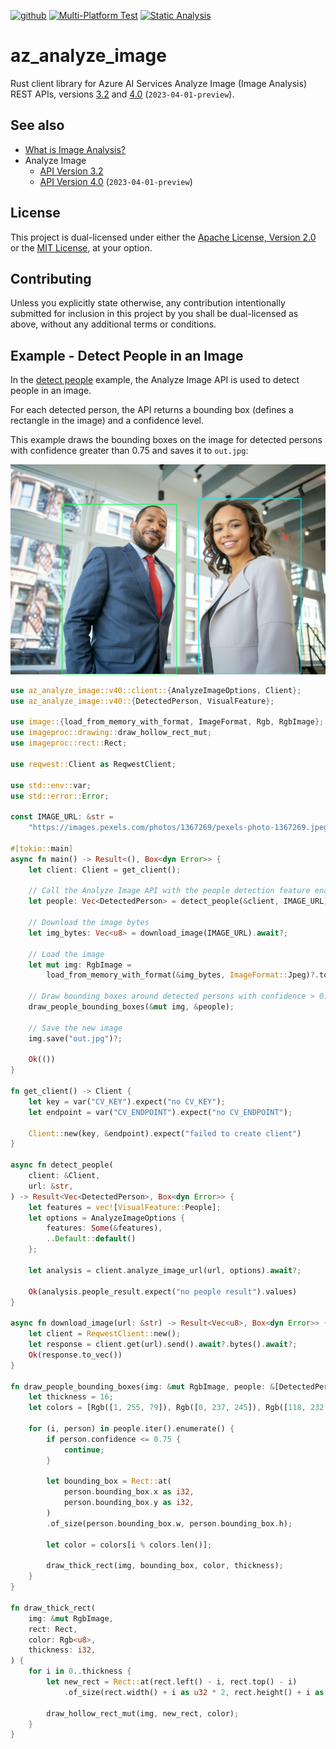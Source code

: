 [<img alt="github" src="https://img.shields.io/badge/github-othedev/analyze_image-76e8b5?style=for-the-badge&labelColor=24292e&logo=github" height="20">](https://github.com/OTheDev/az_analyze_image)
[![Multi-Platform Test](https://github.com/OTheDev/az_analyze_image/actions/workflows/test_with_key.yml/badge.svg?branch=main)](https://github.com/OTheDev/az_analyze_image/actions/workflows/test_with_key.yml)
[![Static Analysis](https://github.com/OTheDev/az_analyze_image/actions/workflows/static.yml/badge.svg?branch=main)](https://github.com/OTheDev/az_analyze_image/actions/workflows/static.yml)

# az_analyze_image

Rust client library for Azure AI Services Analyze Image (Image Analysis) REST
APIs, versions
[3.2](https://learn.microsoft.com/en-us/rest/api/computervision/analyze-image/analyze-image?view=rest-computervision-v3.2&tabs=HTTP)
and
[4.0](https://learn.microsoft.com/en-us/rest/api/computervision/image-analysis/analyze-image?view=rest-computervision-v4.0-preview%20(2023-04-01)&tabs=HTTP) (`2023-04-01-preview`).

## See also

- [What is Image Analysis?](https://learn.microsoft.com/en-us/azure/ai-services/computer-vision/overview-image-analysis?tabs=3-2)
- Analyze Image
    - [API Version 3.2](https://learn.microsoft.com/en-us/rest/api/computervision/analyze-image/analyze-image?view=rest-computervision-v3.2&tabs=HTTP)
    - [API Version 4.0](https://learn.microsoft.com/en-us/rest/api/computervision/image-analysis/analyze-image?view=rest-computervision-v4.0-preview%20(2023-04-01)&tabs=HTTP) (`2023-04-01-preview`)

## License

This project is dual-licensed under either the [Apache License, Version 2.0](https://github.com/OTheDev/az_analyze_image/blob/main/LICENSE-APACHE)
or the [MIT License](https://github.com/OTheDev/az_analyze_image/blob/main/LICENSE-MIT),
at your option.

## Contributing

Unless you explicitly state otherwise, any contribution intentionally submitted
for inclusion in this project by you shall be dual-licensed as above, without
any additional terms or conditions.

## Example - Detect People in an Image

In the [detect people](https://github.com/OTheDev/az_analyze_image/tree/main/examples/detect_people)
example, the Analyze Image API is used to detect people in an image.

For each detected person, the API returns a bounding box (defines a rectangle in
the image) and a confidence level.

This example draws the bounding boxes on the image for detected persons with
confidence greater than 0.75 and saves it to `out.jpg`:

<p align="center">
  <img src="https://github.com/OTheDev/az_analyze_image/blob/main/examples/detect_people/out.jpg?raw=true" />
</p>

```rust
use az_analyze_image::v40::client::{AnalyzeImageOptions, Client};
use az_analyze_image::v40::{DetectedPerson, VisualFeature};

use image::{load_from_memory_with_format, ImageFormat, Rgb, RgbImage};
use imageproc::drawing::draw_hollow_rect_mut;
use imageproc::rect::Rect;

use reqwest::Client as ReqwestClient;

use std::env::var;
use std::error::Error;

const IMAGE_URL: &str =
    "https://images.pexels.com/photos/1367269/pexels-photo-1367269.jpeg";

#[tokio::main]
async fn main() -> Result<(), Box<dyn Error>> {
    let client: Client = get_client();

    // Call the Analyze Image API with the people detection feature enabled
    let people: Vec<DetectedPerson> = detect_people(&client, IMAGE_URL).await?;

    // Download the image bytes
    let img_bytes: Vec<u8> = download_image(IMAGE_URL).await?;

    // Load the image
    let mut img: RgbImage =
        load_from_memory_with_format(&img_bytes, ImageFormat::Jpeg)?.to_rgb8();

    // Draw bounding boxes around detected persons with confidence > 0.75
    draw_people_bounding_boxes(&mut img, &people);

    // Save the new image
    img.save("out.jpg")?;

    Ok(())
}

fn get_client() -> Client {
    let key = var("CV_KEY").expect("no CV_KEY");
    let endpoint = var("CV_ENDPOINT").expect("no CV_ENDPOINT");

    Client::new(key, &endpoint).expect("failed to create client")
}

async fn detect_people(
    client: &Client,
    url: &str,
) -> Result<Vec<DetectedPerson>, Box<dyn Error>> {
    let features = vec![VisualFeature::People];
    let options = AnalyzeImageOptions {
        features: Some(&features),
        ..Default::default()
    };

    let analysis = client.analyze_image_url(url, options).await?;

    Ok(analysis.people_result.expect("no people result").values)
}

async fn download_image(url: &str) -> Result<Vec<u8>, Box<dyn Error>> {
    let client = ReqwestClient::new();
    let response = client.get(url).send().await?.bytes().await?;
    Ok(response.to_vec())
}

fn draw_people_bounding_boxes(img: &mut RgbImage, people: &[DetectedPerson]) {
    let thickness = 16;
    let colors = [Rgb([1, 255, 79]), Rgb([0, 237, 245]), Rgb([118, 232, 181])];

    for (i, person) in people.iter().enumerate() {
        if person.confidence <= 0.75 {
            continue;
        }

        let bounding_box = Rect::at(
            person.bounding_box.x as i32,
            person.bounding_box.y as i32,
        )
        .of_size(person.bounding_box.w, person.bounding_box.h);

        let color = colors[i % colors.len()];

        draw_thick_rect(img, bounding_box, color, thickness);
    }
}

fn draw_thick_rect(
    img: &mut RgbImage,
    rect: Rect,
    color: Rgb<u8>,
    thickness: i32,
) {
    for i in 0..thickness {
        let new_rect = Rect::at(rect.left() - i, rect.top() - i)
            .of_size(rect.width() + i as u32 * 2, rect.height() + i as u32 * 2);

        draw_hollow_rect_mut(img, new_rect, color);
    }
}
```
